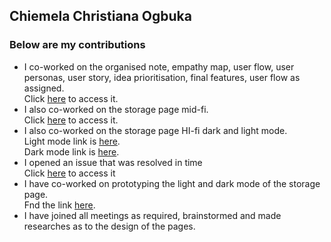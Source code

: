 ## Chiemela Christiana Ogbuka
### Below are my contributions
* I co-worked on the organised note, empathy map, user flow, user personas, user story, idea prioritisation, final features, user flow as assigned. <br/>
Click [here](https://www.figma.com/file/0wukvWX6yBLlEhwOsg3v8Z/Zuri-Team-44-Project?node-id=0%3A1) to access it.
* I also co-worked on the storage page mid-fi.<br/>
 Click [here](https://www.figma.com/file/mURSGFsm0Hx7tTKxTL6Kbw/(control-version)-PROJECT_TEAM_44-CHUNK_FILES-PROJECT-LIBRARY-Team-version?node-id=1859%3A6682) to access it. 
* I also co-worked on the storage page HI-fi dark and light mode.<br/>
Light mode link is [here](https://www.figma.com/file/mURSGFsm0Hx7tTKxTL6Kbw/(control-version)-PROJECT_TEAM_44-CHUNK_FILES-PROJECT-LIBRARY-Team-version?node-id=2472%3A36042).<br/>
Dark mode link is [here](https://www.figma.com/file/mURSGFsm0Hx7tTKxTL6Kbw/(control-version)-PROJECT_TEAM_44-CHUNK_FILES-PROJECT-LIBRARY-Team-version?node-id=2472%3A28740).
* I opened an issue that was resolved in time <br/>
 Click [here](https://github.com/zuri-training/Team-44_Chunk-file/issues/44) to access it
* I have co-worked on prototyping the light and dark mode of the storage page.<br/>
Fnd the link [here](https://www.figma.com/proto/mURSGFsm0Hx7tTKxTL6Kbw/control-version-PROJECT_TEAM_44-CHUNK_FILES-PROJECT-LIBRARY-Team-version?node-id=2509%3A21657&scaling=scale-down&page-id=2509%3A21657&starting-point-node-id=2509%3A29767).
* I have joined all meetings as required, brainstormed and made researches as to the design of the pages.
